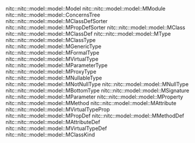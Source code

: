 nitc::nitc::model::model::Model
nitc::nitc::model::model::MModule
nitc::nitc::model::model::ConcernsTree
nitc::nitc::model::model::MClassDefSorter
nitc::nitc::model::model::MPropDefSorter
nitc::nitc::model::model::MClass
nitc::nitc::model::model::MClassDef
nitc::nitc::model::model::MType
nitc::nitc::model::model::MClassType
nitc::nitc::model::model::MGenericType
nitc::nitc::model::model::MFormalType
nitc::nitc::model::model::MVirtualType
nitc::nitc::model::model::MParameterType
nitc::nitc::model::model::MProxyType
nitc::nitc::model::model::MNullableType
nitc::nitc::model::model::MNotNullType
nitc::nitc::model::model::MNullType
nitc::nitc::model::model::MBottomType
nitc::nitc::model::model::MSignature
nitc::nitc::model::model::MParameter
nitc::nitc::model::model::MProperty
nitc::nitc::model::model::MMethod
nitc::nitc::model::model::MAttribute
nitc::nitc::model::model::MVirtualTypeProp
nitc::nitc::model::model::MPropDef
nitc::nitc::model::model::MMethodDef
nitc::nitc::model::model::MAttributeDef
nitc::nitc::model::model::MVirtualTypeDef
nitc::nitc::model::model::MClassKind